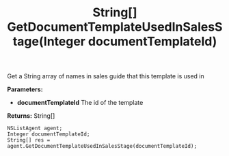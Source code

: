 ﻿---
uid: crmscript_ref_NSListAgent_GetDocumentTemplateUsedInSalesStage
title: String[] GetDocumentTemplateUsedInSalesStage(Integer documentTemplateId)
intellisense: NSListAgent.GetDocumentTemplateUsedInSalesStage
keywords: NSListAgent, GetDocumentTemplateUsedInSalesStage
so.topic: reference
---

Get a String array of names in sales guide that this template is used in

**Parameters:**
 - **documentTemplateId** The id of the template

**Returns:** String[]

```crmscript
NSListAgent agent;
Integer documentTemplateId;
String[] res = agent.GetDocumentTemplateUsedInSalesStage(documentTemplateId);
```

